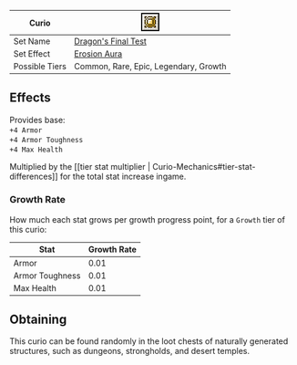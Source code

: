 | Curio          | <img src="images/icons/curio.png" width="32" alt=""/>      |
|----------------|------------------------------------------------------------|
| Set Name       | [Dragon's Final Test](Sets-And-Effects#dragons-final-test) |
| Set Effect     | [Erosion Aura](Sets-And-Effects#erosion-aura)              |
| Possible Tiers | Common, Rare, Epic, Legendary, Growth                      |

## Effects
Provides base:  
`+4 Armor`  
`+4 Armor Toughness`    
`+4 Max Health`     

Multiplied by the [[tier stat multiplier | Curio-Mechanics#tier-stat-differences]] for the total stat increase ingame.

### Growth Rate
How much each stat grows per growth progress point, for a `Growth` tier of this curio:

| Stat            | Growth Rate |
|-----------------|-------------|
| Armor           | 0.01        |
| Armor Toughness | 0.01        |
| Max Health      | 0.01        |

## Obtaining
This curio can be found randomly in the loot chests of naturally generated structures, such as dungeons, strongholds, and desert temples.